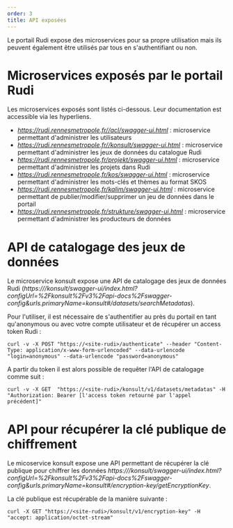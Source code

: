 ```yaml
---
order: 3
title: API exposées
---
```


Le portail Rudi expose des microservices pour sa propre utilisation mais ils peuvent également être utilisés par tous en s'authentifiant ou non.

# Microservices exposés par le portail Rudi

Les microservices exposés sont listés ci-dessous. Leur documentation est accessible via les hyperliens.

* *https://rudi.rennesmetropole.fr//acl/swagger-ui.html* : microservice permettant d'administrer les utilisateurs
* *https://rudi.rennesmetropole.fr//konsult/swagger-ui.html* : microservice permettant d'administrer les jeux de données du catalogue Rudi
* *https://rudi.rennesmetropole.fr/projekt/swagger-ui.html* : microservice permettant d'administrer les projets dans Rudi
* *https://rudi.rennesmetropole.fr/kos/swagger-ui.html* : microservice permettant d'administrer les mots-clés et thèmes au format SKOS
* *https://rudi.rennesmetropole.fr/kalim/swagger-ui.html* : microservice permettant de publier/modifier/supprimer un jeu de données dans le portail
* *https://rudi.rennesmetropole.fr/strukture/swagger-ui.html* : microservice permettant d'administrer les producteurs de données

# API de catalogage des jeux de données

Le microservice konsult expose une API de catalogage des jeux de données Rudi (*https://<site-rudi>/konsult/swagger-ui/index.html?configUrl=%2Fkonsult%2Fv3%2Fapi-docs%2Fswagger-config&urls.primaryName=konsult#/datasets/searchMetadatas*).


Pour l'utiliser, il est nécessaire de s'authentifier au près du portail en tant qu'anonymous ou avec votre compte utilisateur et de récupérer un access token  Rudi :

```
curl -v -X POST "https://<site-rudi>/authenticate" --header "Content-Type: application/x-www-form-urlencoded" --data-urlencode "login=anonymous" --data-urlencode "password=anonymous"
```

A partir du token il est alors possible de requêter l'API de catalogage comme suit :

```
curl -v -X GET  "https://<site-rudi>/konsult/v1/datasets/metadatas" -H "Authorization: Bearer [l'access token retourné par l'appel précédent]"
```

# API pour récupérer la clé publique de chiffrement

Le micoservice konsult expose une API permettant de récupérer la clé publique pour chiffrer les données *https://<site-rudi>/konsult/swagger-ui/index.html?configUrl=%2Fkonsult%2Fv3%2Fapi-docs%2Fswagger-config&urls.primaryName=konsult#/encryption-key/getEncryptionKey*.

La clé publique est récupérable de la manière suivante :
```
curl -X GET "https://<site-rudi>/konsult/v1/encryption-key" -H  "accept: application/octet-stream"
```  
